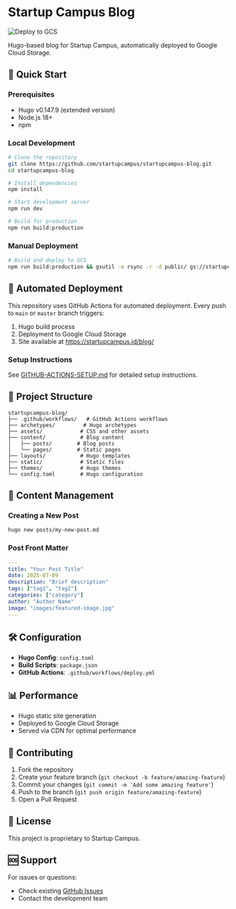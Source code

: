 # Startup Campus Blog

![Deploy to GCS](https://github.com/startupcampus/startupcampus-blog/actions/workflows/deploy.yml/badge.svg)

Hugo-based blog for Startup Campus, automatically deployed to Google Cloud Storage.

## 🚀 Quick Start

### Prerequisites
- Hugo v0.147.9 (extended version)
- Node.js 18+
- npm

### Local Development

```bash
# Clone the repository
git clone https://github.com/startupcampus/startupcampus-blog.git
cd startupcampus-blog

# Install dependencies
npm install

# Start development server
npm run dev

# Build for production
npm run build:production
```

### Manual Deployment

```bash
# Build and deploy to GCS
npm run build:production && gsutil -m rsync -r -d public/ gs://startupcampus-blog-static/blog/
```

## 🤖 Automated Deployment

This repository uses GitHub Actions for automated deployment. Every push to `main` or `master` branch triggers:

1. Hugo build process
2. Deployment to Google Cloud Storage
3. Site available at https://startupcampus.id/blog/

### Setup Instructions

See [GITHUB-ACTIONS-SETUP.md](./GITHUB-ACTIONS-SETUP.md) for detailed setup instructions.

## 📁 Project Structure

```
startupcampus-blog/
├── .github/workflows/   # GitHub Actions workflows
├── archetypes/         # Hugo archetypes
├── assets/            # CSS and other assets
├── content/           # Blog content
│   ├── posts/        # Blog posts
│   └── pages/        # Static pages
├── layouts/           # Hugo templates
├── static/            # Static files
├── themes/            # Hugo themes
└── config.toml        # Hugo configuration
```

## 📝 Content Management

### Creating a New Post

```bash
hugo new posts/my-new-post.md
```

### Post Front Matter

```yaml
---
title: "Your Post Title"
date: 2025-07-09
description: "Brief description"
tags: ["tag1", "tag2"]
categories: ["category"]
author: "Author Name"
image: "images/featured-image.jpg"
---
```

## 🛠️ Configuration

- **Hugo Config**: `config.toml`
- **Build Scripts**: `package.json`
- **GitHub Actions**: `.github/workflows/deploy.yml`

## 📊 Performance

- Hugo static site generation
- Deployed to Google Cloud Storage
- Served via CDN for optimal performance

## 🤝 Contributing

1. Fork the repository
2. Create your feature branch (`git checkout -b feature/amazing-feature`)
3. Commit your changes (`git commit -m 'Add some amazing feature'`)
4. Push to the branch (`git push origin feature/amazing-feature`)
5. Open a Pull Request

## 📄 License

This project is proprietary to Startup Campus.

## 🆘 Support

For issues or questions:
- Check existing [GitHub Issues](https://github.com/startupcampus/startupcampus-blog/issues)
- Contact the development team